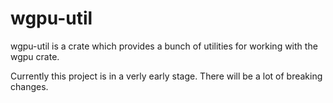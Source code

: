 # wgpu-util

wgpu-util is a crate which provides a bunch of utilities for working with the wgpu crate.

Currently this project is in a verly early stage. There will be a lot of breaking changes.

